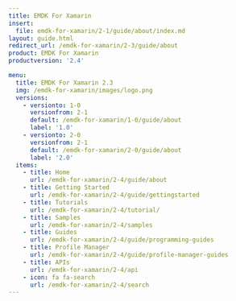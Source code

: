 ```yaml
---
title: EMDK For Xamarin
insert:
  file: emdk-for-xamarin/2-1/guide/about/index.md
layout: guide.html
redirect_url: /emdk-for-xamarin/2-3/guide/about
product: EMDK For Xamarin
productversion: '2.4'

menu:
  title: EMDK For Xamarin 2.3
  img: /emdk-for-xamarin/images/logo.png
  versions:
    - versionto: 1-0
      versionfrom: 2-1
      default: /emdk-for-xamarin/1-0/guide/about
      label: '1.0'
    - versionto: 2-0
      versionfrom: 2-1
      default: /emdk-for-xamarin/2-0/guide/about
      label: '2.0'
  items:
    - title: Home
      url: /emdk-for-xamarin/2-4/guide/about
    - title: Getting Started
      url: /emdk-for-xamarin/2-4/guide/gettingstarted
    - title: Tutorials
      url: /emdk-for-xamarin/2-4/tutorial/
    - title: Samples
      url: /emdk-for-xamarin/2-4/samples
    - title: Guides
      url: /emdk-for-xamarin/2-4/guide/programming-guides
    - title: Profile Manager
      url: /emdk-for-xamarin/2-4/guide/profile-manager-guides
    - title: APIs
      url: /emdk-for-xamarin/2-4/api
    - icon: fa fa-search
      url: /emdk-for-xamarin/2-4/search
---
```

